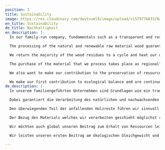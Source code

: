 ```yaml
---
position: 3
title: Sustainability
image: https://res.cloudinary.com/dwvtvuml8/image/upload/v1579776833/Nachhaltigkeit-Wald-Natur_vyrdtf.jpg
en_title: Sustainability
de_title: Nachhaltigkeit
en_description: |-
  In our family-run company, fundamentals such as a transparent and responsible production process, the use of ecologically justifiable materials and fair working conditions are firmly anchored. As a specialized manufacturer, we only develop custom-made products with an extremely long service life and consciously stand against mass production and single-use products with our products. In this way we make a contribution to resource conservation and sustainable consumption.

  The processing of the natural and renewable raw material wood guarantees responsible use of existing resources. Our processing standards, such as optimized processes for cutting, ensure maximum use of materials and therefore very little waste in the production of our furniture.

  We return the majority of the wood residues to a cycle and heat our operations with our in-house combined heat and power plant. The specially generated solar power enables us to operate our machines in a climate-neutral manner, which corresponds to a CO2 saving of 25 tons of CO2 per year.

  The purchase of the material that we process takes place as regionally as possible, the extensive absence of transports by intermediaries saves additional packaging and finite resources.

  We also want to make our contribution to the preservation of resources globally and in the past have decided to promote the replanting of mangroves as part of the REFORESTATION with every product sold, because this is where the need is greatest.

  We make our first contribution to ecological balance and are continuously striving to be completely climate-neutral in the foreseeable future.
de_description: |-
  In unserem familiengeführten Unternehmen sind Grundlagen wie ein transparenter und verantwortungsvoller Produktionsprozess, der Einsatz ökologisch vertretbarer Materialien und faire Arbeitsbedingungen fest verankert. Wir als spezialisierte Manufaktur entwickeln ausschließlich Maßanfertigungen mit einer enorm hohen Langlebigkeit und stehen mit unseren Produkten bewusst gegen Massenproduktion und Einwegprodukte. So leisten wir einen Beitrag zum Ressourcenerhalt und nachhaltigen Konsum.

  Dabei garantiert die Verarbeitung des natürlichen und nachwachsenden Rohstoffs Holz einen verantwortungsvollen Umgang mit den bestehenden Ressourcen. Unsere Verarbeitungsstandards, wie optimierte Verfahren für den Zuschnitt gewährleisten die maximale Materialnutzung und somit sehr wenig Verschnitt in der Produktion unsere Möbel.

  Den überwiegenden Teil der anfallenden Holzreste führen wir sinnvoll in einen Kreislauf zurück und heizen unsere Betriebsstäten mit dem hauseigenen Blockheizkraftwerk. Der eigens generierte Solarstrom ermöglicht uns den klimaneutralen Betrieb unserer Maschinen, was in etwa einer CO2 Einsparung von 25 Tonnen CO2 im Jahr entspricht.

  Der Bezug des Materials welches wir verarbeiten geschieht möglichst regional, der weitgehende Verzicht auf Transporte durch Zwischenhändler spart zusätzliche Umverpackungen und endliche Ressourcen.

  Wir möchten auch global unseren Beitrag zum Erhalt von Ressourcen leisten und haben uns in der Vergangenheit entschieden mit jedem verkauften Produkt die Neupflanzung von Mangroven im Rahmen der REFORESTATION voranzutreiben, da gerade hier der Bedarf am größten ist.

  Wir leisten unseren ersten Beitrag am ökologischen Gleichgewicht und sind kontinuierlich bestrebt in absehbarer Zukunft gänzlich klimaneutral zu agieren.

---
```

